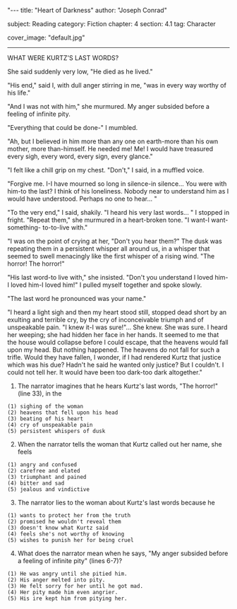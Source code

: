"---
title: "Heart of Darkness"
author: "Joseph Conrad"

subject: Reading
category: Fiction
chapter: 4
section: 4.1
tag: Character

cover_image: "default.jpg"

---
WHAT WERE KURTZ'S LAST WORDS?

She said suddenly very low, "He died as he lived."

"His end," said I, with dull anger stirring in me, "was in every way worthy of his life."

"And I was not with him," she murmured. My anger subsided before a feeling of infinite pity.

"Everything that could be done-" I mumbled.

"Ah, but I believed in him more than any one on earth-more than his own mother, more than-himself. He needed me! Me! I would have treasured every sigh, every word, every sign, every glance."

"I felt like a chill grip on my chest. "Don't," I said, in a muffled voice.

"Forgive me. I-I have mourned so long in silence-in silence... You were with him-to the last? I think of his loneliness. Nobody near to understand him as I would have understood. Perhaps no one to hear... "

"To the very end," I said, shakily. "I heard his very last words... " I stopped in fright. "Repeat them," she murmured in a heart-broken tone. "I want-I want-something- to-to-live with."

"I was on the point of crying at her, "Don't you hear them?" The dusk was repeating them in a persistent whisper all around us, in a whisper that seemed to swell menacingly like the first whisper of a rising wind. "The horror! The horror!"

"His last word-to live with," she insisted. "Don't you understand I loved him-I loved him-I loved him!" I pulled myself together and spoke slowly.

"The last word he pronounced was your name."

"I heard a light sigh and then my heart stood still, stopped dead short by an exulting and terrible cry, by the cry of inconceivable triumph and of unspeakable pain. "I knew it-I was sure!"... She knew. She was sure. I heard her weeping; she had hidden her face in her hands. It seemed to me that the house would collapse before I could escape, that the heavens would fall upon my head. But nothing happened. The heavens do not fall for such a trifle. Would they have fallen, I wonder, if I had rendered Kurtz that justice which was his due? Hadn't he said he wanted only justice? But I couldn't. I could not tell her. It would have been too dark-too dark altogether."

  1. The narrator imagines that he hears Kurtz's last words, "The horror!" (line 33), in the

    (1) sighing of the woman
    (2) heavens that fell upon his head
    (3) beating of his heart
    (4) cry of unspeakable pain
    (5) persistent whispers of dusk

  2. When the narrator tells the woman that Kurtz called out her name, she feels

    (1) angry and confused
    (2) carefree and elated
    (3) triumphant and pained
    (4) bitter and sad
    (5) jealous and vindictive

  3. The narrator lies to the woman about Kurtz's last words because he

    (1) wants to protect her from the truth
    (2) promised he wouldn't reveal them
    (3) doesn't know what Kurtz said
    (4) feels she's not worthy of knowing
    (5) wishes to punish her for being cruel

  4. What does the narrator mean when he says, "My anger subsided before a feeling of infinite pity" (lines 6-7)?

    (1) He was angry until she pitied him.
    (2) His anger melted into pity.
    (3) He felt sorry for her until he got mad.
    (4) Her pity made him even angrier.
    (5) His ire kept him from pitying her.

